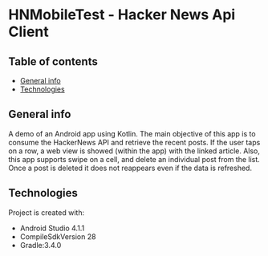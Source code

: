 # HNMobileTest - Hacker News Api Client

## Table of contents
* [General info](#general-info)
* [Technologies](#technologies)

## General info
A demo of an Android app using Kotlin. The main objective of this app is to consume the HackerNews API and retrieve the recent posts. If the user taps on a
row,  a web view is showed (within the app) with the linked article. Also, this app supports swipe
on a cell, and delete an individual post from the list. Once a post is deleted it
does not reappears even if the data is refreshed.
	
## Technologies
Project is created with:
* Android Studio 4.1.1
* CompileSdkVersion 28
* Gradle:3.4.0
